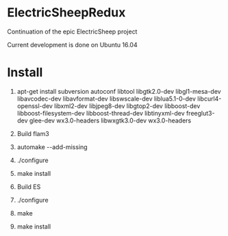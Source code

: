# ElectricSheepRedux
Continuation of the epic ElectricSheep project

Current development is done on Ubuntu 16.04 



# Install

1. apt-get install subversion autoconf libtool libgtk2.0-dev libgl1-mesa-dev libavcodec-dev libavformat-dev libswscale-dev liblua5.1-0-dev libcurl4-openssl-dev libxml2-dev libjpeg8-dev libgtop2-dev libboost-dev libboost-filesystem-dev libboost-thread-dev libtinyxml-dev freeglut3-dev glee-dev wx3.0-headers libwxgtk3.0-dev  wx3.0-headers

2. Build flam3
 1. automake --add-missing
 2. ./configure
 3. make install
 
3. Build ES
 1. ./configure
 2. make
 3. make install
 
